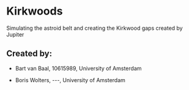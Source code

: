 # Kirkwoods
Simulating the astroid belt and creating the Kirkwood gaps created by Jupiter

## Created by:

* Bart van Baal, 10615989, University of Amsterdam

* Boris Wolters, ---, University of Amsterdam
